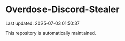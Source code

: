 # Overdose-Discord-Stealer

Last updated: 2025-07-03 01:50:37

This repository is automatically maintained.
